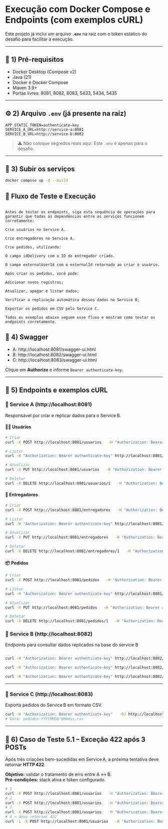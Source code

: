 # Execução com Docker Compose e Endpoints (com exemplos cURL)

Este projeto já inclui um arquivo **`.env`** na raiz com o token estático do desafio para facilitar a execução.

---
## 🧰 1) Pré-requisitos
- Docker Desktop (Compose v2)
- Java (21)
- Docker e Docker Compose
- Maven 3.9+
- Portas livres: 8081, 8082, 8083, 5433, 5434, 5435

---
## ⚙️ 2) Arquivo `.env` (já presente na raiz)
```dotenv
APP_STATIC_TOKEN=authenticate-key
SERVICE_A_URL=http://service-a:8081
SERVICE_B_URL=http://service-b:8082
```

> ⚠️ Não coloque segredos reais aqui. Este `.env` é apenas para o desafio.

---
## 🚀 3) Subir os serviços
```bash
docker compose up -d --build
```

## 🧪 Fluxo de Teste e Execução

```

Antes de testar os endpoints, siga esta sequência de operações para garantir que todas as dependências entre os serviços funcionem corretamente:

Crie usuários no Service A.

Crie entregadores no Service A.

Crie pedidos, utilizando:

O campo idDelivery com o ID do entregador criado.

O campo externalUserId com o externalId retornado ao criar o usuário.

Após criar os pedidos, você pode:

Adicionar novos registros;

Atualizar, apagar e listar dados;

Verificar a replicação automática desses dados no Service B;

Exportar os pedidos em CSV pelo Service C.

Todos os exemplos abaixo seguem esse fluxo e mostram como testar os endpoints corretamente.

```


## 📖 4) Swagger
- A: http://localhost:8081/swagger-ui.html
- B: http://localhost:8082/swagger-ui.html
- C: http://localhost:8083/swagger-ui.html

Clique em **Authorize** e informe `Bearer authenticate-key`.

---
## 🧩 5) Endpoints e exemplos cURL

### 🔹 Service A (http://localhost:8081)
Responsável por criar e replicar dados para o Service B.

#### 🧑‍💼 Usuários
```bash
# Criar
curl -X POST http://localhost:8081/usuarios   -H "Authorization: Bearer authenticate-key"   -H "Content-Type: application/json"   -d '{"name":"Ana","email":"ana@example.com"}'

# Listar
curl -H "Authorization: Bearer authenticate-key" http://localhost:8081/usuarios

# Atualizar
curl -X PUT http://localhost:8081/usuarios   -H "Authorization: Bearer authenticate-key"   -H "Content-Type: application/json"   -d '{"id":1,"name":"Ana Maria","email":"ana.maria@example.com"}'

# Deletar
curl -X DELETE http://localhost:8081/usuarios/1   -H "Authorization: Bearer authenticate-key"
```

#### 🚚 Entregadores
```bash
# Criar
curl -X POST http://localhost:8081/entregadores   -H "Authorization: Bearer authenticate-key"   -H "Content-Type: application/json"   -d '{"name":"Carlos","phone":"+55 71 99999-0000"}'

# Listar
curl -H "Authorization: Bearer authenticate-key" http://localhost:8081/entregadores

# Atualizar
curl -X PUT http://localhost:8081/entregadores   -H "Authorization: Bearer authenticate-key"   -H "Content-Type: application/json"   -d '{"id":1,"name":"Carlos Souza","phone":"+55 71 98888-0000"}'

# Deletar
curl -X DELETE http://localhost:8081/entregadores/1   -H "Authorization: Bearer authenticate-key"
```

#### 📦 Pedidos
```bash
# Criar
curl -X POST http://localhost:8081/pedidos   -H "Authorization: Bearer authenticate-key"   -H "Content-Type: application/json"   -d '{"description":"Pedido 1","value":123.45,"externalUserId":1,"idDelivery":1}'

# Listar
curl -H "Authorization: Bearer authenticate-key" http://localhost:8081/pedidos

# Atualizar
curl -X PUT http://localhost:8081/pedidos   -H "Authorization: Bearer authenticate-key"   -H "Content-Type: application/json"   -d '{"id":1,"description":"Pedido 1 atualizado","value":150.00,"externalUserId":1,"idDelivery":1}'

# Deletar
curl -X DELETE http://localhost:8081/pedidos/1   -H "Authorization: Bearer authenticate-key"
```


### 🔹 Service B (http://localhost:8082)
Endpoints para consultar dados replicados na base do service B
```bash

curl -H "Authorization: Bearer authenticate-key" http://localhost:8082/usuarios

curl -H "Authorization: Bearer authenticate-key" http://localhost:8082/entregadores

curl -H "Authorization: Bearer authenticate-key" http://localhost:8082/pedidos
```

---
### 🔹 Service C (http://localhost:8083)
Exporta pedidos do Service B em formato CSV.

```bash
curl -H "Authorization: Bearer authenticate-key"   -OJ http://localhost:8083/export/pedidos
# Gera: pedidos-YYYYMMDD-HHmmss.csv
```

---
## 🧪 6) Caso de Teste 5.1 – Exceção 422 após 3 POSTs
Após três criações bem-sucedidas em Service A, a próxima tentativa deve retornar **HTTP 422**.

**Objetivo:** validar o tratamento de erro entre A ↔ B.  
**Pré-condições:** stack ativa e token configurado.

```bash
# 1
curl -X POST http://localhost:8081/usuarios   -H "Authorization: Bearer authenticate-key"   -H "Content-Type: application/json"   -d '{"name":"u1","email":"u1@example.com"}'
# 2
curl -X POST http://localhost:8081/usuarios   -H "Authorization: Bearer authenticate-key"   -H "Content-Type: application/json"   -d '{"name":"u2","email":"u2@example.com"}'
# 3
curl -X POST http://localhost:8081/usuarios   -H "Authorization: Bearer authenticate-key"   -H "Content-Type: application/json"   -d '{"name":"u3","email":"u3@example.com"}'
# 4 → deve retornar 422
curl -i -X POST http://localhost:8081/usuarios   -H "Authorization: Bearer authenticate-key"   -H "Content-Type: application/json"   -d '{"name":"u4","email":"u4@example.com"}'
```
